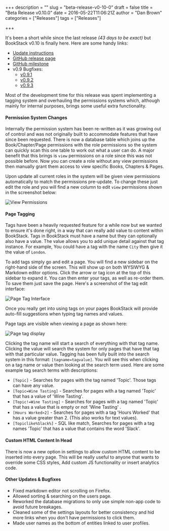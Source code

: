 +++
description = ""
slug = "beta-release-v0-10-0"
draft = false
title = "Beta Release v0.10.0"
date = 2016-05-22T11:06:21Z
author = "Dan Brown"
categories = ["Releases"]
tags = ["Releases"]

+++

It's been a short while since the last release *(43 days to be exact)* but BookStack v0.10 is finally here. Here are some handy links:

* [Update instructions](https://www.bookstackapp.com/docs/admin/updates)
* [GitHub release page](https://github.com/BookStackApp/BookStack/releases/tag/v0.10.0)
* [GitHub milestone](https://github.com/BookStackApp/BookStack/issues?utf8=%E2%9C%93&q=milestone%3A%22BookStack+Beta+v0.10.0%22+)
* v0.9 Bugfixes:
    - [v0.9.1](https://github.com/BookStackApp/BookStack/releases/tag/v0.9.1)
    - [v0.9.2](https://github.com/BookStackApp/BookStack/releases/tag/v0.9.2)
    - [v0.9.3](https://github.com/BookStackApp/BookStack/releases/tag/v0.9.3)

Most of the development time for this release was spent implementing a tagging system and overhauling the permissions systems which, although mainly for internal purposes, brings some useful extra functionality.

#### Permission System Changes

Internally the permission system has been re-written as it was growing out of control and was not originally built to accommodate features that have since been requested. There is now a database table which joins up the Book/Chapter/Page permissions with the role permissions so the system can quickly scan this one table to work out what a user can do.
A major benefit that this brings is `view` permissions on a role since this was not possible before. Now you can create a role without any view permissions then manually grant them access to view specific Books, Chapters & Pages. 

Upon update all current roles in the system will be given view permissions automatically to match the permissions pre-update. To change these just edit the role and you will find a new column to edit `view` permissions shown in the screenshot below:


![View Permissions](/images/2016/05/view-permissions.png)

#### Page Tagging

Tags have been a heavily requested feature for a while now but we wanted to ensure it's done right, in a way that can really add value to content within BookStack. Tags in BookStack must have a name but they can optionally also have a value. The value allows you to add unique detail against that tag instance. For example, You could have a tag with the name `City` then give it the value of `London`.

To add tags simply go and edit a page. You will find a new sidebar on the right-hand side of the screen. This will show up on both WYSIWYG & Markdown editor options. Click the arrow or tag icon at the top of this sidebar to expand it. You can then enter your tags, as well as re-order them. To save them just save the page. Here's a screenshot of the tag edit interface:

![Page Tag Interface](/images/2016/05/page-tags-interface.png)

Once you really get into using tags on your pages BookStack will provide auto-fill suggestions when typing tag names and values.

Page tags are visible when viewing a page as shown here:

![Page tag display](/images/2016/05/page-tag-display.png)

Clicking the tag name will start a search of everything with that tag name. Clicking the value will search the system for only pages that have that tag with that particular value. Tagging has been fully built into the search system in this format: `[tagname=tagvalue]`. You will see this when clicking on a tag name or value then looking at the search term used. Here are some example tag search terms with descriptions:

* `[Topic]` - Searches for pages with the tag named 'Topic'. Those tags can have any value.
* `[Topic=Wine Tasting]` - Searches for pages with a tag named 'Topic' that has a value of 'Wine Tasting'.
* `[Topic!=Wine Tasting]` - Searches for pages with a tag named 'Topic' that has a value that is empty or not 'Wine Tasting' .
* `[Hours Worked>2]` - Searches for pages with a tag 'Hours Worked' that has a value greater than 2. (This also works for text values).
* `[Topiclike%Slack%]` - SQL like match, Searches for pages with a tag names 'Topic' that has a value that contains the word 'Slack'.

#### Custom HTML Content In Head

There is now a new option in settings to allow custom HTML content to be inserted into every page. This will be really useful to anyone that wants to override some CSS styles, Add custom JS functionality or insert analytics code.

#### Other Updates & Bugfixes

* Fixed markdown editor not scrolling on Firefox.
* Allowed sorting & searching on the users page.
* Reworked the database migrations to only use simple non-app code to avoid future breakages.
* Cleaned some of the settings layouts for better consistency and hid more links when you don't have permissions to click them.
* Made user names as the bottom of entities linked to user profiles. 
